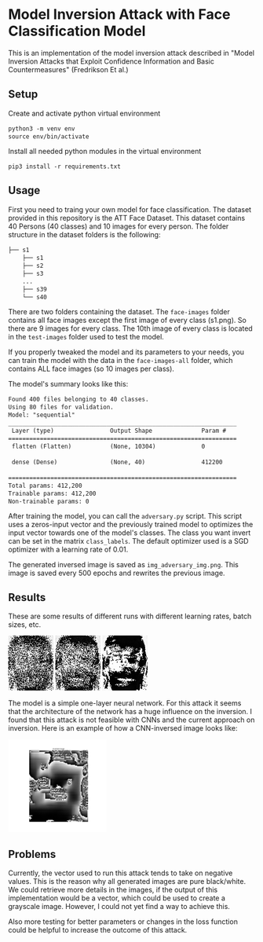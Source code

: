 # Model Inversion Attack with Face Classification Model
This is an implementation of the model inversion attack described in "Model Inversion Attacks that Exploit Confidence Information and Basic Countermeasures" (Fredrikson Et al.)

## Setup
Create and activate python virtual environment
```
python3 -m venv env
source env/bin/activate
```
Install all needed python modules in the virtual environment
```
pip3 install -r requirements.txt
```

## Usage
First you need to traing your own model for face classification. The dataset provided in this repository is the ATT Face Dataset. This dataset contains 40 Persons (40 classes) and 10 images for every person.
The folder structure in the dataset folders is the following:
```
├── s1
    ├── s1
    ├── s2
    ├── s3
    ...   
    ├── s39
    └── s40
```
There are two folders containing the dataset. The `face-images` folder contains all face images except the first image of every class (s1.png). So there are 9 images for every class. The 10th image of every class is located in the `test-images` folder used to test the model.

If you properly tweaked the model and its parameters to your needs, you can train the model with the data in the `face-images-all` folder, which contains ALL face images (so 10 images per class).

The model's summary looks like this:
```
Found 400 files belonging to 40 classes.
Using 80 files for validation.
Model: "sequential"
_________________________________________________________________
 Layer (type)                Output Shape              Param #
=================================================================
 flatten (Flatten)           (None, 10304)             0

 dense (Dense)               (None, 40)                412200

=================================================================
Total params: 412,200
Trainable params: 412,200
Non-trainable params: 0
```

After training the model, you can call the `adversary.py` script. This script uses a zeros-input vector and the previously trained model to optimizes the input vector towards one of the model's classes. The class you want invert can be set in the matrix `class_labels`.
The default optimizer used is a SGD optimizer with a learning rate of 0.01.

The generated inversed image is saved as `img_adversary_img.png`. This image is saved every 500 epochs and rewrites the previous image.

## Results
These are some results of different runs with different learning rates, batch sizes, etc.

![Inversed Image 1](result-images/img_adversary_img.png "Inversed Image 1")
![Inversed Image 2](result-images/feh_031777_000003_img_adversary_img.png "Inversed Image 2")
![Inversed Image 3](result-images/feh_013660_000001_img_adversary_img.png "Inversed Image 3")

The model is a simple one-layer neural network. For this attack it seems that the architecture of the network has a huge influence on the inversion. I found that this attack is not feasible with CNNs and the current approach on inversion.
Here is an example of how a CNN-inversed image looks like:

<img src="result-images/CNN_MI_FACE.png" alt="Inversed Image 4 (CNN)" width="200"/>

## Problems
Currently, the vector used to run this attack tends to take on negative values. This is the reason why all generated images are pure black/white. We could retrieve more details in the images, if the output of this implementation would be a vector, which could be used to create a grayscale image. However, I could not yet find a way to achieve this.

Also more testing for better parameters or changes in the loss function could be helpful to increase the outcome of this attack.
